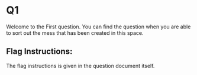 # Q1

Welcome to the First question. You can find the question when you are able to sort out the mess that has been created in this space.

## Flag Instructions:
The flag instructions is given in the question document itself.
